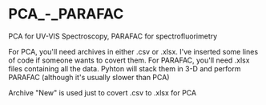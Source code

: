 # PCA_-_PARAFAC
PCA for UV-VIS Spectroscopy, PARAFAC for spectrofluorimetry

For PCA, you'll need archives in either .csv or .xlsx. I've inserted some lines of code if someone wants to covert them. 
For PARAFAC, you'll need .xlsx files containing all the data. Pyhton will stack them in 3-D and perform PARAFAC (although it's usually slower than PCA)

Archive "New" is used just to covert .csv to .xlsx for PCA
